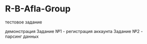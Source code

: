 # R-B-Afla-Group
тестовое задание

демонстрация
Задание №1 - регистрация аккаунта
Задание №2 - парсинг данных



